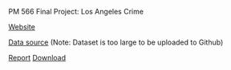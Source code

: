 PM 566 Final Project: Los Angeles Crime

[Website](https://mkhan58.github.io/pm566-finalproj/)

[Data source](https://data.lacity.org/Public-Safety/Crime-Data-from-2020-to-Present/2nrs-mtv8)
(Note: Dataset is too large to be uploaded to Github)

[Report](https://github.com/mkhan58/pm566-finalproj/blob/main/report.pdf)       [Download](https://github.com/mkhan58/pm566-finalproj/raw/main/report.pdf)
